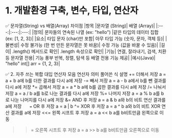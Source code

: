 # 1. 개발환경 구축, 변수, 타입, 연산자

✅ 문자열(String) vs 배열(Array) 차이점
|항목	|문자열 (String)|	배열 (Array)|
|:---:|:---:|:---:|
|정의|	문자들의 연속된 나열 (ex: "hello")	|같은 타입의 데이터 집합 (ex: [1, 2, 3])|
|요소| 타입	문자 (char)만 포함|	아무 타입 가능 (숫자, 문자, 객체 등)|
|불변성|	수정 불가능 (한 번 만든 문자열은 못 바꿈)|	수정 가능 (값을 바꿀 수 있음)|
|길이|	.length() 메서드로 확인|	.length 속성으로 확인|
|기능|	연결, 잘라내기, 검색, 치환 등 문자열 전용| 기능 풍부	반복, 정렬, 탐색 등 배열 전용 기능 제공|
|예시(Java)|	"hello"	int[] arr = {1, 2, 3}|


✅ 2. 자주 쓰는 복합 대입 연산자 모음
연산자	의미	풀어쓴 식	설명
+=	더해서 저장	a = a + b	a에 b를 더한 결과를 다시 a에 저장
-=	빼서 저장	a = a - b	a에서 b를 뺀 결과를 다시 a에 저장
*=	곱해서 저장	a = a * b	a에 b를 곱한 결과를 다시 a에 저장
/=	나눠서 저장	a = a / b	a를 b로 나눈 결과를 다시 a에 저장
%=	나머지 저장	a = a % b	a를 b로 나눈 나머지를 다시 a에 저장
&=	AND 후 저장	a = a & b	a와 b의 비트 연산 결과를 a에 저장
`	=`	OR 후 저장	a = a | b
^=	XOR 후 저장	a = a ^ b	a와 b의 비트 XOR 연산 결과를 a에 저장
<<=	왼쪽 시프트 후 저장	a = a << b	a를 b비트만큼 왼쪽으로 이동
>>=	오른쪽 시프트 후 저장	a = a >> b	a를 b비트만큼 오른쪽으로 이동
